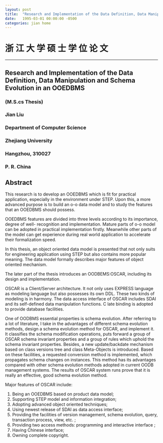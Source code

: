 ---layout: posttitle:  "Research and Implementation of the Data Definition, Data Manipulation and Schema Evolution in an OOEDBMS"date:   1995-03-01 00:00:00 -0500categories: jian home---# 浙 江 大 学 硕 士 学 位 论 文

----------

## Research and Implementation of the Data Definition, Data Manipulation and Schema Evolution in an OOEDBMS
### (M.S.cs Thesis)### Jian Liu### Department of Computer Science### Zhejiang University### Hangzhou, 310027### P. R. China## AbstractThis research is to develop an OOEDBMS which is fit for practical application, especially inthe environment under STEP. Upon this, a more advanced purpose is to build an o-o datamodel and to study the features that an OOEDBMS should possess.OOEDBMS features are divided into three levels according to its importance, degree of well-recognition and implementation. Mature parts of o-o model can be adopted in practicalimplementation firstly. Meanwhile other parts of the model can get experience during realworld application to accelerate their formalization speed.In this thesis, an object oriented data model is presented that not only suits for engineeringapplication using STEP but also contains more popular meaning. The data model formallydescribes major features of object oriented mechanism.The later part of the thesis introduces an OODBEMS:OSCAR, including its design andimplementation.OSCAR is a Client/Server architecture. It not only uses EXPRESS language as modelinglanguage but also possesses its own DDL. These two kinds of modeling is in harmony. Thedata access interface of OSCAR includes SDAI and its self-defined data manipulationfunctions. C late binding is adopted to provide database facilities.One of OODBMS essential properties is schema evolution. After referring to a lot ofliterature, I take in the advantages of different schema evolution methods, design a schemaevolution method for OSCAR, and implement it. It classifies the schema modificationoperations, puts forward a group of OSCAR schema invariant properties and a group of ruleswhich uphold the schema invariant properties. Besides, a new update/backdate mechanismbased on class versions tree and class Meta-Objects is introduced. Based on these facilities, arequested conversion method is implemented, which propagates schema changes on instances.This method has its advantages compared with other schema evolution methods adopted incurrent OODB management systems. The results of OSCAR system runs prove that it isreally an effective, good schema evolution method.Major features of OSCAR include:1. Being an OOEDBMS based on product data model;2. Supporting STEP model and information integration;3. Adopting advanced object oriented techniques;4. Using newest release of SDAI as data access interface;5. Providing the facilities of version management, schema evolution, query, transaction process, view, etc. ;6. Providing two access methods: programming and interactive interface ;7. Having Chinese interface;8. Owning complete copyright.